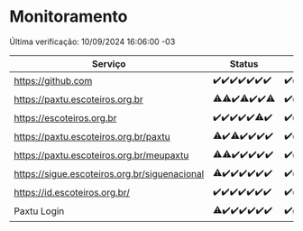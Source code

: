 # Monitoramento

Última verificação: 10/09/2024 16:06:00 -03

|Serviço|Status|Últimas 24h|
|---|---|---|
|https://github.com|<span title="2024-09-03: OK=23">✔️</span><span title="2024-09-04: OK=23">✔️</span><span title="2024-09-05: OK=23">✔️</span><span title="2024-09-06: OK=23">✔️</span><span title="2024-09-07: OK=23">✔️</span><span title="2024-09-08: OK=23">✔️</span><span title="2024-09-09: OK=18">✔️</span>|<span title="09/09/2024 16:06:00 -03 : 200">✔️</span><span title="09/09/2024 17:08:00 -03 : 200">✔️</span><span title="09/09/2024 18:06:00 -03 : 200">✔️</span><span title="09/09/2024 19:07:00 -03 : 200">✔️</span><span title="09/09/2024 20:08:00 -03 : 200">✔️</span><span title="09/09/2024 21:37:00 -03 : 200">✔️</span><span title="09/09/2024 23:06:00 -03 : 200">✔️</span><span title="10/09/2024 00:09:00 -03 : 200">✔️</span><span title="10/09/2024 01:09:00 -03 : 200">✔️</span><span title="10/09/2024 02:08:00 -03 : 200">✔️</span><span title="10/09/2024 03:11:00 -03 : 200">✔️</span><span title="10/09/2024 04:08:00 -03 : 200">✔️</span><span title="10/09/2024 05:10:00 -03 : 200">✔️</span><span title="10/09/2024 06:09:00 -03 : 200">✔️</span><span title="10/09/2024 07:08:00 -03 : 200">✔️</span><span title="10/09/2024 08:07:00 -03 : 200">✔️</span><span title="10/09/2024 09:16:00 -03 : 200">✔️</span><span title="10/09/2024 10:15:00 -03 : 200">✔️</span><span title="10/09/2024 11:07:00 -03 : 200">✔️</span><span title="10/09/2024 12:07:00 -03 : 200">✔️</span><span title="10/09/2024 13:08:00 -03 : 200">✔️</span><span title="10/09/2024 14:06:00 -03 : 200">✔️</span><span title="10/09/2024 15:10:00 -03 : 200">✔️</span><span title="10/09/2024 16:06:00 -03 : 200">✔️</span>|
|https://paxtu.escoteiros.org.br|<span title="2024-09-03: OK=21, Falhas=2">⚠️</span><span title="2024-09-04: OK=22, Falhas=1">⚠️</span><span title="2024-09-05: OK=23">✔️</span><span title="2024-09-06: OK=22, Falhas=1">⚠️</span><span title="2024-09-07: OK=23">✔️</span><span title="2024-09-08: OK=23">✔️</span><span title="2024-09-09: OK=17, Falhas=1">⚠️</span>|<span title="09/09/2024 16:06:00 -03 : 200">✔️</span><span title="09/09/2024 17:08:00 -03 : 200">✔️</span><span title="09/09/2024 18:06:00 -03 : 200">✔️</span><span title="09/09/2024 19:07:00 -03 : 200">✔️</span><span title="09/09/2024 20:08:00 -03 : 0">❌</span><span title="09/09/2024 21:37:00 -03 : 200">✔️</span><span title="09/09/2024 23:06:00 -03 : 200">✔️</span><span title="10/09/2024 00:09:00 -03 : 200">✔️</span><span title="10/09/2024 01:09:00 -03 : 200">✔️</span><span title="10/09/2024 02:08:00 -03 : 200">✔️</span><span title="10/09/2024 03:11:00 -03 : 200">✔️</span><span title="10/09/2024 04:08:00 -03 : 200">✔️</span><span title="10/09/2024 05:10:00 -03 : 200">✔️</span><span title="10/09/2024 06:09:00 -03 : 200">✔️</span><span title="10/09/2024 07:08:00 -03 : 200">✔️</span><span title="10/09/2024 08:07:00 -03 : 200">✔️</span><span title="10/09/2024 09:16:00 -03 : 200">✔️</span><span title="10/09/2024 10:15:00 -03 : 200">✔️</span><span title="10/09/2024 11:07:00 -03 : 200">✔️</span><span title="10/09/2024 12:07:00 -03 : 200">✔️</span><span title="10/09/2024 13:08:00 -03 : 200">✔️</span><span title="10/09/2024 14:06:00 -03 : 200">✔️</span><span title="10/09/2024 15:10:00 -03 : 200">✔️</span><span title="10/09/2024 16:06:00 -03 : 200">✔️</span>|
|https://escoteiros.org.br|<span title="2024-09-03: OK=23">✔️</span><span title="2024-09-04: OK=23">✔️</span><span title="2024-09-05: OK=23">✔️</span><span title="2024-09-06: OK=23">✔️</span><span title="2024-09-07: OK=23">✔️</span><span title="2024-09-08: OK=22, Falhas=1">⚠️</span><span title="2024-09-09: OK=18">✔️</span>|<span title="09/09/2024 16:06:00 -03 : 200">✔️</span><span title="09/09/2024 17:08:00 -03 : 200">✔️</span><span title="09/09/2024 18:06:00 -03 : 200">✔️</span><span title="09/09/2024 19:07:00 -03 : 200">✔️</span><span title="09/09/2024 20:08:00 -03 : 200">✔️</span><span title="09/09/2024 21:37:00 -03 : 200">✔️</span><span title="09/09/2024 23:06:00 -03 : 200">✔️</span><span title="10/09/2024 00:09:00 -03 : 200">✔️</span><span title="10/09/2024 01:09:00 -03 : 200">✔️</span><span title="10/09/2024 02:08:00 -03 : 200">✔️</span><span title="10/09/2024 03:11:00 -03 : 200">✔️</span><span title="10/09/2024 04:08:00 -03 : 200">✔️</span><span title="10/09/2024 05:10:00 -03 : 200">✔️</span><span title="10/09/2024 06:09:00 -03 : 200">✔️</span><span title="10/09/2024 07:08:00 -03 : 200">✔️</span><span title="10/09/2024 08:07:00 -03 : 200">✔️</span><span title="10/09/2024 09:16:00 -03 : 200">✔️</span><span title="10/09/2024 10:15:00 -03 : 200">✔️</span><span title="10/09/2024 11:07:00 -03 : 200">✔️</span><span title="10/09/2024 12:07:00 -03 : 200">✔️</span><span title="10/09/2024 13:08:00 -03 : 200">✔️</span><span title="10/09/2024 14:06:00 -03 : 200">✔️</span><span title="10/09/2024 15:10:00 -03 : 200">✔️</span><span title="10/09/2024 16:06:00 -03 : 200">✔️</span>|
|https://paxtu.escoteiros.org.br/paxtu|<span title="2024-09-03: OK=21, Falhas=2">⚠️</span><span title="2024-09-04: OK=23">✔️</span><span title="2024-09-05: OK=22, Falhas=1">⚠️</span><span title="2024-09-06: OK=23">✔️</span><span title="2024-09-07: OK=23">✔️</span><span title="2024-09-08: OK=23">✔️</span><span title="2024-09-09: OK=18">✔️</span>|<span title="09/09/2024 16:06:00 -03 : 200">✔️</span><span title="09/09/2024 17:08:00 -03 : 200">✔️</span><span title="09/09/2024 18:06:00 -03 : 200">✔️</span><span title="09/09/2024 19:07:00 -03 : 200">✔️</span><span title="09/09/2024 20:08:00 -03 : 200">✔️</span><span title="09/09/2024 21:37:00 -03 : 200">✔️</span><span title="09/09/2024 23:06:00 -03 : 200">✔️</span><span title="10/09/2024 00:09:00 -03 : 200">✔️</span><span title="10/09/2024 01:09:00 -03 : 200">✔️</span><span title="10/09/2024 02:08:00 -03 : 200">✔️</span><span title="10/09/2024 03:11:00 -03 : 200">✔️</span><span title="10/09/2024 04:08:00 -03 : 200">✔️</span><span title="10/09/2024 05:10:00 -03 : 200">✔️</span><span title="10/09/2024 06:09:00 -03 : 200">✔️</span><span title="10/09/2024 07:08:00 -03 : 200">✔️</span><span title="10/09/2024 08:07:00 -03 : 200">✔️</span><span title="10/09/2024 09:16:00 -03 : 200">✔️</span><span title="10/09/2024 10:15:00 -03 : 200">✔️</span><span title="10/09/2024 11:07:00 -03 : 200">✔️</span><span title="10/09/2024 12:07:00 -03 : 200">✔️</span><span title="10/09/2024 13:08:00 -03 : 200">✔️</span><span title="10/09/2024 14:06:00 -03 : 200">✔️</span><span title="10/09/2024 15:10:00 -03 : 200">✔️</span><span title="10/09/2024 16:06:00 -03 : 200">✔️</span>|
|https://paxtu.escoteiros.org.br/meupaxtu|<span title="2024-09-03: OK=22, Falhas=1">⚠️</span><span title="2024-09-04: OK=22, Falhas=1">⚠️</span><span title="2024-09-05: OK=23">✔️</span><span title="2024-09-06: OK=23">✔️</span><span title="2024-09-07: OK=23">✔️</span><span title="2024-09-08: OK=23">✔️</span><span title="2024-09-09: OK=18">✔️</span>|<span title="09/09/2024 16:06:00 -03 : 200">✔️</span><span title="09/09/2024 17:08:00 -03 : 200">✔️</span><span title="09/09/2024 18:06:00 -03 : 200">✔️</span><span title="09/09/2024 19:07:00 -03 : 200">✔️</span><span title="09/09/2024 20:08:00 -03 : 200">✔️</span><span title="09/09/2024 21:37:00 -03 : 200">✔️</span><span title="09/09/2024 23:06:00 -03 : 200">✔️</span><span title="10/09/2024 00:09:00 -03 : 200">✔️</span><span title="10/09/2024 01:09:00 -03 : 200">✔️</span><span title="10/09/2024 02:08:00 -03 : 200">✔️</span><span title="10/09/2024 03:11:00 -03 : 200">✔️</span><span title="10/09/2024 04:08:00 -03 : 200">✔️</span><span title="10/09/2024 05:10:00 -03 : 200">✔️</span><span title="10/09/2024 06:09:00 -03 : 200">✔️</span><span title="10/09/2024 07:08:00 -03 : 200">✔️</span><span title="10/09/2024 08:07:00 -03 : 200">✔️</span><span title="10/09/2024 09:16:00 -03 : 200">✔️</span><span title="10/09/2024 10:15:00 -03 : 200">✔️</span><span title="10/09/2024 11:07:00 -03 : 200">✔️</span><span title="10/09/2024 12:07:00 -03 : 200">✔️</span><span title="10/09/2024 13:08:00 -03 : 200">✔️</span><span title="10/09/2024 14:06:00 -03 : 200">✔️</span><span title="10/09/2024 15:10:00 -03 : 200">✔️</span><span title="10/09/2024 16:06:00 -03 : 200">✔️</span>|
|https://sigue.escoteiros.org.br/siguenacional|<span title="2024-09-03: OK=22, Falhas=1">⚠️</span><span title="2024-09-04: OK=23">✔️</span><span title="2024-09-05: OK=23">✔️</span><span title="2024-09-06: OK=23">✔️</span><span title="2024-09-07: OK=23">✔️</span><span title="2024-09-08: OK=23">✔️</span><span title="2024-09-09: OK=18">✔️</span>|<span title="09/09/2024 16:06:00 -03 : 200">✔️</span><span title="09/09/2024 17:08:00 -03 : 200">✔️</span><span title="09/09/2024 18:06:00 -03 : 200">✔️</span><span title="09/09/2024 19:07:00 -03 : 200">✔️</span><span title="09/09/2024 20:08:00 -03 : 200">✔️</span><span title="09/09/2024 21:37:00 -03 : 200">✔️</span><span title="09/09/2024 23:06:00 -03 : 200">✔️</span><span title="10/09/2024 00:09:00 -03 : 200">✔️</span><span title="10/09/2024 01:09:00 -03 : 200">✔️</span><span title="10/09/2024 02:08:00 -03 : 200">✔️</span><span title="10/09/2024 03:11:00 -03 : 200">✔️</span><span title="10/09/2024 04:08:00 -03 : 200">✔️</span><span title="10/09/2024 05:10:00 -03 : 200">✔️</span><span title="10/09/2024 06:09:00 -03 : 200">✔️</span><span title="10/09/2024 07:08:00 -03 : 200">✔️</span><span title="10/09/2024 08:07:00 -03 : 200">✔️</span><span title="10/09/2024 09:16:00 -03 : 200">✔️</span><span title="10/09/2024 10:15:00 -03 : 200">✔️</span><span title="10/09/2024 11:07:00 -03 : 200">✔️</span><span title="10/09/2024 12:07:00 -03 : 200">✔️</span><span title="10/09/2024 13:08:00 -03 : 200">✔️</span><span title="10/09/2024 14:06:00 -03 : 200">✔️</span><span title="10/09/2024 15:10:00 -03 : 200">✔️</span><span title="10/09/2024 16:06:00 -03 : 200">✔️</span>|
|https://id.escoteiros.org.br/|<span title="2024-09-03: OK=23">✔️</span><span title="2024-09-04: OK=23">✔️</span><span title="2024-09-05: OK=23">✔️</span><span title="2024-09-06: OK=23">✔️</span><span title="2024-09-07: OK=23">✔️</span><span title="2024-09-08: OK=23">✔️</span><span title="2024-09-09: OK=18">✔️</span>|<span title="09/09/2024 16:06:00 -03 : 200">✔️</span><span title="09/09/2024 17:08:00 -03 : 200">✔️</span><span title="09/09/2024 18:06:00 -03 : 200">✔️</span><span title="09/09/2024 19:07:00 -03 : 200">✔️</span><span title="09/09/2024 20:08:00 -03 : 200">✔️</span><span title="09/09/2024 21:37:00 -03 : 200">✔️</span><span title="09/09/2024 23:06:00 -03 : 200">✔️</span><span title="10/09/2024 00:09:00 -03 : 200">✔️</span><span title="10/09/2024 01:09:00 -03 : 200">✔️</span><span title="10/09/2024 02:08:00 -03 : 200">✔️</span><span title="10/09/2024 03:11:00 -03 : 200">✔️</span><span title="10/09/2024 04:08:00 -03 : 200">✔️</span><span title="10/09/2024 05:10:00 -03 : 200">✔️</span><span title="10/09/2024 06:09:00 -03 : 200">✔️</span><span title="10/09/2024 07:08:00 -03 : 200">✔️</span><span title="10/09/2024 08:07:00 -03 : 200">✔️</span><span title="10/09/2024 09:16:00 -03 : 200">✔️</span><span title="10/09/2024 10:15:00 -03 : 200">✔️</span><span title="10/09/2024 11:07:00 -03 : 200">✔️</span><span title="10/09/2024 12:07:00 -03 : 200">✔️</span><span title="10/09/2024 13:08:00 -03 : 200">✔️</span><span title="10/09/2024 14:06:00 -03 : 200">✔️</span><span title="10/09/2024 15:10:00 -03 : 200">✔️</span><span title="10/09/2024 16:06:00 -03 : 200">✔️</span>|
|Paxtu Login|<span title="2024-09-03: OK=22, Falhas=1">⚠️</span><span title="2024-09-04: OK=23">✔️</span><span title="2024-09-05: OK=23">✔️</span><span title="2024-09-06: OK=23">✔️</span><span title="2024-09-07: OK=23">✔️</span><span title="2024-09-08: OK=23">✔️</span><span title="2024-09-09: OK=18">✔️</span>|<span title="09/09/2024 16:06:00 -03 : 200">✔️</span><span title="09/09/2024 17:08:00 -03 : 200">✔️</span><span title="09/09/2024 18:06:00 -03 : 200">✔️</span><span title="09/09/2024 19:07:00 -03 : 200">✔️</span><span title="09/09/2024 20:08:00 -03 : 200">✔️</span><span title="09/09/2024 21:37:00 -03 : 200">✔️</span><span title="09/09/2024 23:06:00 -03 : 200">✔️</span><span title="10/09/2024 00:09:00 -03 : 200">✔️</span><span title="10/09/2024 01:09:00 -03 : 200">✔️</span><span title="10/09/2024 02:08:00 -03 : 200">✔️</span><span title="10/09/2024 03:11:00 -03 : 200">✔️</span><span title="10/09/2024 04:08:00 -03 : 200">✔️</span><span title="10/09/2024 05:10:00 -03 : 200">✔️</span><span title="10/09/2024 06:09:00 -03 : 200">✔️</span><span title="10/09/2024 07:08:00 -03 : 200">✔️</span><span title="10/09/2024 08:07:00 -03 : 200">✔️</span><span title="10/09/2024 09:16:00 -03 : 200">✔️</span><span title="10/09/2024 10:15:00 -03 : 200">✔️</span><span title="10/09/2024 11:07:00 -03 : 200">✔️</span><span title="10/09/2024 12:07:00 -03 : 200">✔️</span><span title="10/09/2024 13:08:00 -03 : 200">✔️</span><span title="10/09/2024 14:06:00 -03 : 200">✔️</span><span title="10/09/2024 15:10:00 -03 : 200">✔️</span><span title="10/09/2024 16:06:00 -03 : 200">✔️</span>|
